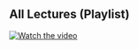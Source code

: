 ## All Lectures (Playlist)
 
[![Watch the video](https://img.youtube.com/vi/oR6G1MUMveE/0.jpg)](https://www.youtube.com/watch?v=oR6G1MUMveE&list=PLoROMvodv4rMz-WbFQtNUsUElIh2cPmN9)


